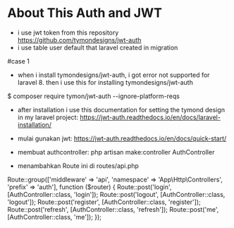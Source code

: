# About This Auth and JWT
- i use jwt token from this repository https://github.com/tymondesigns/jwt-auth
- i use table user default that laravel created in migration

#case 1 
-  when i install tymondesigns/jwt-auth, i got error not supported for laravel 8. then i use this for installing tymondesigns/jwt-auth

$ composer require tymon/jwt-auth --ignore-platform-reqs

- after installation i use this documentation for setting the tymond design in my laravel project: https://jwt-auth.readthedocs.io/en/docs/laravel-installation/

- mulai gunakan jwt: https://jwt-auth.readthedocs.io/en/docs/quick-start/

- membuat authcontroller: 
php artisan make:controller AuthController

- menambahkan Route ini di routes/api.php

Route::group(['middleware' => 'api', 'namespace' => 'App\Http\Controllers', 'prefix' => 'auth'], function ($router) {
    Route::post('login', [AuthController::class, 'login']);
    Route::post('logout', [AuthController::class, 'logout']);
    Route::post('register', [AuthController::class, 'register']);
    Route::post('refresh', [AuthController::class, 'refresh']);
    Route::post('me', [AuthController::class, 'me']);
});

